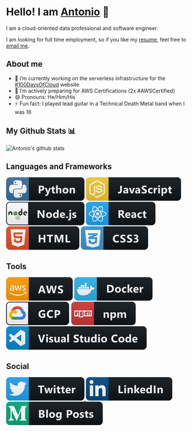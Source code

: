# Hello! I am [Antonio](https://antoniolofiego.com) 👋
I am a cloud-oriented data professional and software engineer. 

I am looking for full time employment, so if you like my <a href="https://github.com/antoniolofiego/antoniolofiego/blob/master/resume/Resume%20-%20Antonio%20Lo%20Fiego.pdf">resume</a>, feel free to <a href="mailto:alofiego@hey.com">email me</a>.  

## About me
- 🔭 I’m currently working on the serverless infrastructure for the [#100DaysOfCloud](https://github.com/antoniolofiego/100DaysOfCloudApp) website
- 🌱 I’m actively preparing for AWS Certifications (2x #AWSCertified)
- 😄 Pronouns: He/Him/His
- ⚡ Fun fact: I played lead guitar in a Technical Death Metal band when I was 16

## My Github Stats 📊
![Antonio's github stats](https://github-readme-stats.vercel.app/api?username=antoniolofiego&show_icons=true&title_color=fff&icon_color=79ff97&text_color=9f9f9f&bg_color=151515)

## Languages and Frameworks
<p align="left">
  <img src="https://github.com/antoniolofiego/antoniolofiego/blob/master/svg/languages-framework/python.svg" alt="Python">
  <img src="https://github.com/antoniolofiego/antoniolofiego/blob/master/svg/languages-framework/js.svg" alt="JavaScript">
  <img src="https://github.com/antoniolofiego/antoniolofiego/blob/master/svg/languages-framework/nodejs.svg" alt="Node.js">
  <img src="https://github.com/antoniolofiego/antoniolofiego/blob/master/svg/languages-framework/react.svg" alt="React">
  <img src="https://github.com/antoniolofiego/antoniolofiego/blob/master/svg/languages-framework/html.svg" alt="HTML">
  <img src="https://github.com/antoniolofiego/antoniolofiego/blob/master/svg/languages-framework/css3.svg" alt="CSS3">
</p>

## Tools
<p align="left">
  <img src="https://github.com/antoniolofiego/antoniolofiego/blob/master/svg/tools/aws.svg" alt="AWS">
  <img src="https://github.com/antoniolofiego/antoniolofiego/blob/master/svg/tools/docker.svg" alt="Docker">
  <img src="https://github.com/antoniolofiego/antoniolofiego/blob/master/svg/tools/gcp.svg" alt="Google Cloud Platform">
  <img src="https://github.com/antoniolofiego/antoniolofiego/blob/master/svg/tools/npm.svg" alt="npm">
  <img src="https://github.com/antoniolofiego/antoniolofiego/blob/master/svg/tools/visualstudio_code.svg" alt="VSCode">
</p>

## Social
<p align="left">
  <a href="https://twitter.com/antonio_lofiego">
    <img src="https://github.com/antoniolofiego/antoniolofiego/blob/master/svg/social/twitter.svg" alt="Twitter">
  </a>
  <a href="https://linkedin.com/in/antoniolofiego">
    <img src="https://github.com/antoniolofiego/antoniolofiego/blob/master/svg/social/linkedin.svg" alt="LinkedIn">
  </a>
  <a href="https://medium.com/@antonio_lofiego">
    <img src="https://github.com/antoniolofiego/antoniolofiego/blob/master/svg/social/medium.svg" alt="Medium">
  </a>
</p>
